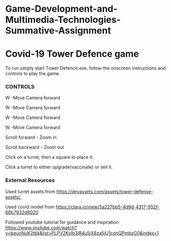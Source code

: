 # Game-Development-and-Multimedia-Technologies-Summative-Assignment
# Covid-19 Tower Defence game


To run simply start Tower Defence.exe, follow the onscreen instructions and controls to play the game.

### CONTROLS

W -Move Camera forward

W -Move Camera forward

W -Move Camera forward

W -Move Camera forward

Scroll forward - Zoom in

Scroll backward - Zoom out

Click on a turret, then a square to place it.

Click a turret to either upgrade(vaccinate) or sell it.

### External Resources

Used turret assets from https://devassets.com/assets/tower-defense-assets/,

Used covid model from https://clara.io/view/5a227bb5-4d9d-4317-952f-66b7932d8020

Followed youtube tutorial for guidance and inspiration https://www.youtube.com/watch?v=beuoNuK2tbk&list=PLPV2KyIb3jR4u5jX8za5iU1cqnQPmbzG0&index=1
